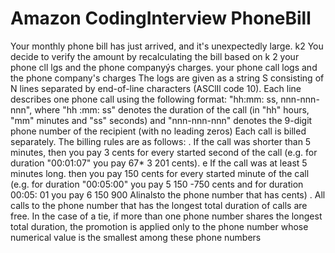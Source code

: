 # Amazon CodingInterview PhoneBill

Your monthly phone bill has just arrived, and it's unexpectedly large. k2 You decide to verify the amount by recalculating the bill based on k 2 your phone cll lgs and the phone companyýs charges. your phone call logs and the phone company's charges The logs are given as a string S consisting of N lines separated by end-of-line characters (ASClIl code 10). Each line describes one phone call using the following format: "hh:mm: ss, nnn-nnn-nnn", where "hh :mm: ss" denotes the duration of the call (in "hh" hours, "mm" minutes and "ss" seconds) and "nnn-nnn-nnn" denotes the 9-digit phone number of the recipient (with no leading zeros) Each call is billed separately. The billing rules are as follows: . If the call was shorter than 5 minutes, then you pay 3 cents for every started second of the call (e.g. for duration "00:01:07" you pay 67* 3 201 cents). e If the call was at least 5 minutes long. then you pay 150 cents for every started minute of the call (e.g. for duration "00:05:00" you pay 5 150 -750 cents and for duration 00:05: 01 you pay 6 150 900 Alinalsto the phone number that has cents) . All calls to the phone number that has the longest total duration of calls are free. In the case of a tie, if more than one phone number shares the longest total duration, the promotion is applied only to the phone number whose numerical value is the smallest among these phone numbers
